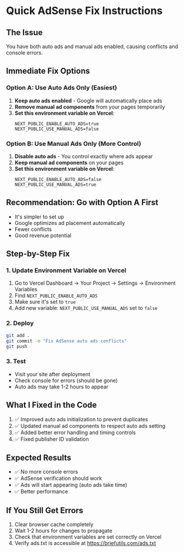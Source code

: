 # Quick AdSense Fix Instructions

## The Issue
You have both auto ads and manual ads enabled, causing conflicts and console errors.

## Immediate Fix Options

### Option A: Use Auto Ads Only (Easiest)
1. **Keep auto ads enabled** - Google will automatically place ads
2. **Remove manual ad components** from your pages temporarily
3. **Set this environment variable on Vercel**:
   ```
   NEXT_PUBLIC_ENABLE_AUTO_ADS=true
   NEXT_PUBLIC_USE_MANUAL_ADS=false
   ```

### Option B: Use Manual Ads Only (More Control)
1. **Disable auto ads** - You control exactly where ads appear
2. **Keep manual ad components** on your pages
3. **Set this environment variable on Vercel**:
   ```
   NEXT_PUBLIC_ENABLE_AUTO_ADS=false
   NEXT_PUBLIC_USE_MANUAL_ADS=true
   ```

## Recommendation: Go with Option A First
- It's simpler to set up
- Google optimizes ad placement automatically
- Fewer conflicts
- Good revenue potential

## Step-by-Step Fix

### 1. Update Environment Variable on Vercel
1. Go to Vercel Dashboard → Your Project → Settings → Environment Variables
2. Find `NEXT_PUBLIC_ENABLE_AUTO_ADS` 
3. Make sure it's set to `true`
4. Add new variable: `NEXT_PUBLIC_USE_MANUAL_ADS` set to `false`

### 2. Deploy
```bash
git add .
git commit -m "Fix AdSense auto ads conflicts"
git push
```

### 3. Test
- Visit your site after deployment
- Check console for errors (should be gone)
- Auto ads may take 1-2 hours to appear

## What I Fixed in the Code
1. ✅ Improved auto ads initialization to prevent duplicates
2. ✅ Updated manual ad components to respect auto ads setting
3. ✅ Added better error handling and timing controls
4. ✅ Fixed publisher ID validation

## Expected Results
- ✅ No more console errors
- ✅ AdSense verification should work
- ✅ Ads will start appearing (auto ads take time)
- ✅ Better performance

## If You Still Get Errors
1. Clear browser cache completely
2. Wait 1-2 hours for changes to propagate
3. Check that environment variables are set correctly on Vercel
4. Verify ads.txt is accessible at https://briefutils.com/ads.txt